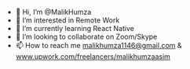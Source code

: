 - 👋 Hi, I’m @MalikHumza
- 👀 I’m interested in Remote Work
- 🌱 I’m currently learning React Native
- 💞️ I’m looking to collaborate on Zoom/Skype
- 📫 How to reach me malikhumza1146@gmail.com & www.upwork.com/freelancers/malikhumzaasim

<!---
MalikHumza/MalikHumza is a ✨ special ✨ repository because its `README.md` (this file) appears on your GitHub profile.
You can click the Preview link to take a look at your changes.
--->
